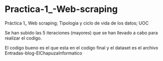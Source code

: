# Practica-1_-Web-scraping
Práctica 1_ Web scraping; Tipología y ciclo de vida de los datos; UOC

Se han subido las 5 iteraciones (mayores) que se han llevado a cabo para realizar el codigo.

El codigo bueno es el que esta en el codigo final y el dataset es el archivo Entradas-blog-ElChapuzaInformatico
